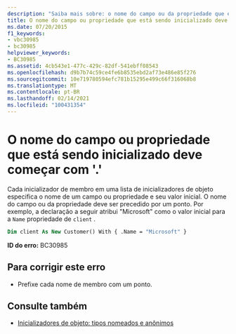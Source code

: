 ```yaml
---
description: "Saiba mais sobre: o nome do campo ou da propriedade que está sendo inicializada deve começar com '. '"
title: O nome do campo ou propriedade que está sendo inicializado deve começar com '.'
ms.date: 07/20/2015
f1_keywords:
- vbc30985
- bc30985
helpviewer_keywords:
- BC30985
ms.assetid: 4cb543e1-477c-429c-82df-541ebff08543
ms.openlocfilehash: d9b7b74c59ce4fe6b8535ebd2af73e486e85f276
ms.sourcegitcommit: 10e719780594efc781b15295e499c66f316068b8
ms.translationtype: MT
ms.contentlocale: pt-BR
ms.lasthandoff: 02/14/2021
ms.locfileid: "100431354"
---
```

# <a name="name-of-field-or-property-being-initialized-must-start-with-"></a>O nome do campo ou propriedade que está sendo inicializado deve começar com '.'

Cada inicializador de membro em uma lista de inicializadores de objeto especifica o nome de um campo ou propriedade e seu valor inicial. O nome do campo ou da propriedade deve ser precedido por um ponto. Por exemplo, a declaração a seguir atribui "Microsoft" como o valor inicial para a `Name` propriedade de `client` .  
  
```vb  
Dim client As New Customer() With { .Name = "Microsoft" }  
```  
  
 **ID do erro:** BC30985  
  
## <a name="to-correct-this-error"></a>Para corrigir este erro  
  
- Prefixe cada nome de membro com um ponto.  
  
## <a name="see-also"></a>Consulte também

- [Inicializadores de objeto: tipos nomeados e anônimos](../programming-guide/language-features/objects-and-classes/object-initializers-named-and-anonymous-types.md)
